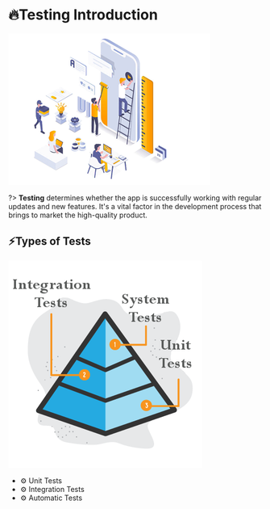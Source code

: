 # 🔥Testing Introduction

<img src="./assets/images/testing.png" alt="testing">

?> **Testing** determines whether the app is successfully working with regular updates and new features. It's a vital factor in the development process that brings to market the high-quality product.

## ⚡Types of Tests

<img src="./assets/images/tests_types.png" alt="testing">

* ⚙ Unit Tests
* ⚙ Integration Tests
* ⚙ Automatic Tests